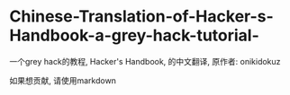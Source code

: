 # Chinese-Translation-of-Hacker-s-Handbook-a-grey-hack-tutorial-
一个grey hack的教程, Hacker's Handbook, 的中文翻译, 原作者: onikidokuz

如果想贡献, 请使用markdown
